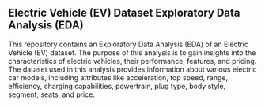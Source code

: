 ## Electric Vehicle (EV) Dataset Exploratory Data Analysis (EDA)

This repository contains an Exploratory Data Analysis (EDA) of an Electric Vehicle (EV) dataset. The purpose of this analysis is to gain insights into the characteristics of electric vehicles, their performance, features, and pricing. The dataset used in this analysis provides information about various electric car models, including attributes like acceleration, top speed, range, efficiency, charging capabilities, powertrain, plug type, body style, segment, seats, and price.
